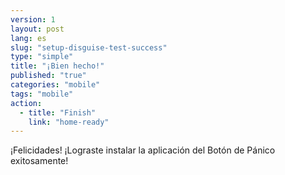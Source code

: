 ```yaml
---
version: 1
layout: post
lang: es
slug: "setup-disguise-test-success"
type: "simple"
title: "¡Bien hecho!"
published: "true"
categories: "mobile"
tags: "mobile"
action: 
  - title: "Finish"
    link: "home-ready"
---
```


¡Felicidades! ¡Lograste instalar la aplicación del Botón de Pánico exitosamente!
